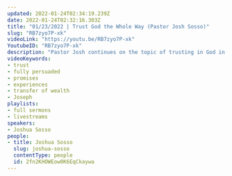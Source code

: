 ```yaml
---
updated: 2022-01-24T02:34:19.239Z
date: 2022-01-24T02:32:16.303Z
title: "01/23/2022 | Trust God the Whole Way (Pastor Josh Sosso)"
slug: "RB7zyo7P-xk"
videoLink: "https://youtu.be/RB7zyo7P-xk"
YoutubeID: "RB7zyo7P-xk"
description: "Pastor Josh continues on the topic of trusting in God in every area of our lives. We have to go all in on the promises God has given us and not waver from it. Pastor Josh shares some personal experiences where he trusted God in every area of his life, even though they weren't according to his own plans. We can't trust God halfway; we have to trust God the whole way. This sermon was delivered at Freedom Fellowship Church International.\n"
videoKeywords:
- trust
- fully persuaded
- promises
- experiences
- transfer of wealth
- Joseph
playlists:
- full sermons
- livestreams
speakers:
- Joshua Sosso
people:
- title: Joshua Sosso
  slug: joshua-sosso
  contentType: people
  id: 2fn2KHOWEow0K6EqCkaywa
---
```

